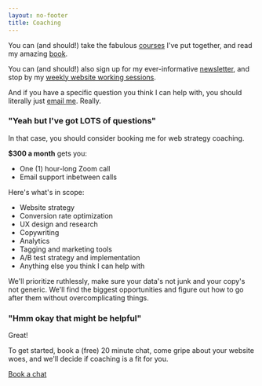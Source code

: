 ```yaml
---
layout: no-footer
title: Coaching
---
```


You can (and should!) take the fabulous [courses](/courses) I've put together, and read my amazing [book](https://yourwebsitesucks.fyi/). 

You can (and should!) also sign up for my ever-informative [newsletter](/newsletter), and stop by my [weekly website working sessions](https://lu.ma/work-on-your-site).

And if you have a specific question you think I can help with, you should literally just [email me](/contact). Really.

### "Yeah but I've got LOTS of questions"

In that case, you should consider booking me for web strategy coaching.

**$300 a month** gets you:

- One (1) hour-long Zoom call
- Email support inbetween calls

Here's what's in scope:

- Website strategy
- Conversion rate optimization
- UX design and research
- Copywriting
- Analytics
- Tagging and marketing tools
- A/B test strategy and implementation
- Anything else you think I can help with

We'll prioritize ruthlessly, make sure your data's not junk and your copy's not generic. We'll find the biggest opportunities and figure out how to go after them without overcomplicating things.

### "Hmm okay that might be helpful"

Great!

To get started, book a (free) 20 minute chat, come gripe about your website woes, and we'll decide if coaching is a fit for you.

<div class="center"><a class="btn primary-cta" href="https://calendly.com/briandavidhall/20">Book a chat</a></div>

